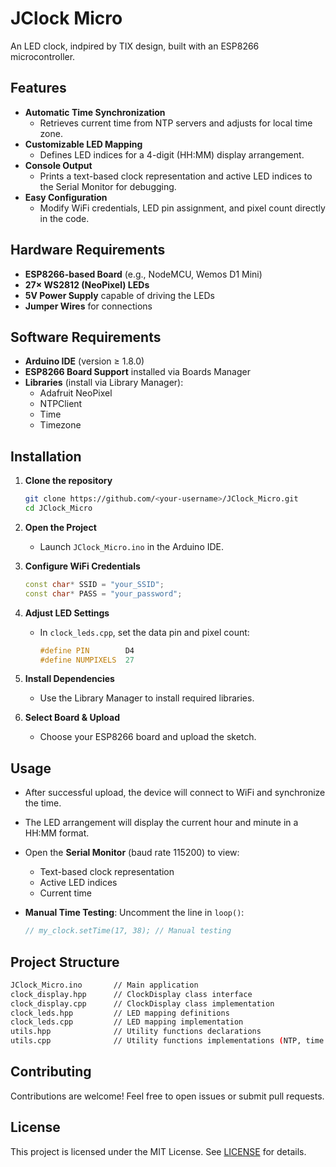 # JClock Micro

An LED clock, indpired by TIX design, built with an ESP8266 microcontroller.

## Features

- **Automatic Time Synchronization**
  - Retrieves current time from NTP servers and adjusts for local time zone.
- **Customizable LED Mapping**
  - Defines LED indices for a 4-digit (HH:MM) display arrangement.
- **Console Output**
  - Prints a text-based clock representation and active LED indices to the Serial Monitor for debugging.
- **Easy Configuration**
  - Modify WiFi credentials, LED pin assignment, and pixel count directly in the code.

## Hardware Requirements

- **ESP8266-based Board** (e.g., NodeMCU, Wemos D1 Mini)
- **27× WS2812 (NeoPixel) LEDs**
- **5V Power Supply** capable of driving the LEDs
- **Jumper Wires** for connections

## Software Requirements

- **Arduino IDE** (version ≥ 1.8.0)
- **ESP8266 Board Support** installed via Boards Manager
- **Libraries** (install via Library Manager):
  - Adafruit NeoPixel
  - NTPClient
  - Time
  - Timezone

## Installation

1. **Clone the repository**

   ```bash
   git clone https://github.com/<your-username>/JClock_Micro.git
   cd JClock_Micro
   ```

2. **Open the Project**
   - Launch `JClock_Micro.ino` in the Arduino IDE.
3. **Configure WiFi Credentials**

   ```cpp
   const char* SSID = "your_SSID";
   const char* PASS = "your_password";
   ```

4. **Adjust LED Settings**
   - In `clock_leds.cpp`, set the data pin and pixel count:

     ```cpp
     #define PIN        D4
     #define NUMPIXELS  27
     ```

5. **Install Dependencies**
   - Use the Library Manager to install required libraries.
6. **Select Board & Upload**
   - Choose your ESP8266 board and upload the sketch.

## Usage

- After successful upload, the device will connect to WiFi and synchronize the time.
- The LED arrangement will display the current hour and minute in a HH:MM format.
- Open the **Serial Monitor** (baud rate 115200) to view:
  - Text-based clock representation
  - Active LED indices
  - Current time
- **Manual Time Testing**: Uncomment the line in `loop()`:

  ```cpp
  // my_clock.setTime(17, 38); // Manual testing
  ```

## Project Structure

```bash
JClock_Micro.ino       // Main application
clock_display.hpp      // ClockDisplay class interface
clock_display.cpp      // ClockDisplay class implementation
clock_leds.hpp         // LED mapping definitions
clock_leds.cpp         // LED mapping implementation
utils.hpp              // Utility functions declarations
utils.cpp              // Utility functions implementations (NTP, time conversion, system utils)
```

## Contributing

Contributions are welcome! Feel free to open issues or submit pull requests.

## License

This project is licensed under the MIT License. See [LICENSE](LICENSE) for details.
